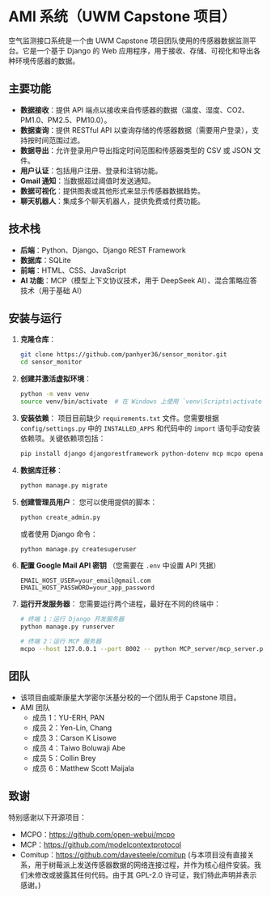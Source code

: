 # AMI 系统（UWM Capstone 项目）

空气监测接口系统是一个由 UWM Capstone 项目团队使用的传感器数据监测平台。它是一个基于 Django 的 Web 应用程序，用于接收、存储、可视化和导出各种环境传感器的数据。

## 主要功能

*   **数据接收**：提供 API 端点以接收来自传感器的数据（温度、湿度、CO2、PM1.0、PM2.5、PM10.0）。
*   **数据查询**：提供 RESTful API 以查询存储的传感器数据（需要用户登录），支持按时间范围过滤。
*   **数据导出**：允许登录用户导出指定时间范围和传感器类型的 CSV 或 JSON 文件。
*   **用户认证**：包括用户注册、登录和注销功能。
*   **Gmail 通知**：当数据超过阈值时发送通知。
*   **数据可视化**：提供图表或其他形式来显示传感器数据趋势。
*   **聊天机器人**：集成多个聊天机器人，提供免费或付费功能。

## 技术栈

*   **后端**：Python、Django、Django REST Framework
*   **数据库**：SQLite
*   **前端**：HTML、CSS、JavaScript
*   **AI 功能**：MCP（模型上下文协议技术，用于 DeepSeek AI）、混合策略应答技术（用于基础 AI）

## 安装与运行

1.  **克隆仓库**：
    ```bash
    git clone https://github.com/panhyer36/sensor_monitor.git
    cd sensor_monitor
    ```

2.  **创建并激活虚拟环境**：
    ```bash
    python -m venv venv
    source venv/bin/activate  # 在 Windows 上使用 `venv\Scripts\activate`
    ```

3.  **安装依赖**：
    项目目前缺少 `requirements.txt` 文件。您需要根据 `config/settings.py` 中的 `INSTALLED_APPS` 和代码中的 `import` 语句手动安装依赖项。关键依赖项包括：
    ```bash
    pip install django djangorestframework python-dotenv mcp mcpo openai # 可能还需要其他依赖项
    ```

4.  **数据库迁移**：
    ```bash
    python manage.py migrate
    ```

5.  **创建管理员用户**：
    您可以使用提供的脚本：
    ```bash
    python create_admin.py
    ```
    或者使用 Django 命令：
    ```bash
    python manage.py createsuperuser
    ```

6.  **配置 Google Mail API 密钥**
    （您需要在 `.env` 中设置 API 凭据）
    ```
    EMAIL_HOST_USER=your_email@gmail.com
    EMAIL_HOST_PASSWORD=your_app_password
    ```

7.  **运行开发服务器**：
    您需要运行两个进程，最好在不同的终端中：
    ```bash
    # 终端 1：运行 Django 开发服务器
    python manage.py runserver
    ```
    ```bash
    # 终端 2：运行 MCP 服务器
    mcpo --host 127.0.0.1 --port 8002 -- python MCP_server/mcp_server.py
    ```

## 团队
*   该项目由威斯康星大学密尔沃基分校的一个团队用于 Capstone 项目。
*   AMI 团队
    *   成员 1：YU-ERH, PAN
    *   成员 2：Yen-Lin, Chang
    *   成员 3：Carson K Lisowe
    *   成员 4：Taiwo Boluwaji Abe
    *   成员 5：Collin Brey
    *   成员 6：Matthew Scott Maijala

## 致谢
特别感谢以下开源项目：
*   MCPO：https://github.com/open-webui/mcpo
*   MCP：https://github.com/modelcontextprotocol
*   Comitup：https://github.com/davesteele/comitup (与本项目没有直接关系，用于树莓派上发送传感器数据的网络连接过程，并作为核心组件安装。我们未修改或披露其任何代码。由于其 GPL-2.0 许可证，我们特此声明并表示感谢。) 